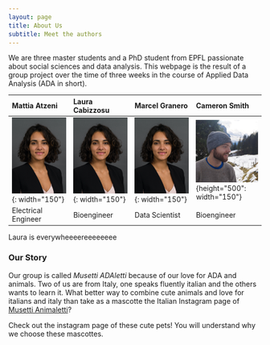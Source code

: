 ```yaml
---
layout: page
title: About Us
subtitle: Meet the authors
---
```


We are three master students and a PhD student from EPFL passionate about social sciences and data analysis. This webpage is the result of a group project over the time of three weeks in the course of Applied Data Analysis (ADA in short). 

| Mattia Atzeni | Laura Cabizzosu | Marcel Granero | Cameron Smith |
| :------ |:--- | :--- | :--- |
| ![test image size](laura.jpg){: width="150"}  | ![test image size](laura.jpg){: width="150"} | ![test image size](laura.jpg){: width="150"}  | ![test image size](/assets/img/handsome_guy.jpg){height="500": width="150"} | 
| Electrical Engineer | Bioengineer | Data Scientist | Bioengineer |

Laura is everywheeeereeeeeeee

### Our Story
 
Our group is called *Musetti ADAletti* because of our love for ADA and animals. Two of us are from Italy, one speaks fluently italian and the others wants to learn it. What better way to combine cute animals and love for italians and italy than take as a mascotte the Italian Instagram page of [Musetti Animaletti](https://www.instagram.com/musetti_animaletti/?hl=en)?

Check out the instagram page of these cute pets! You will understand why we choose these mascottes.



